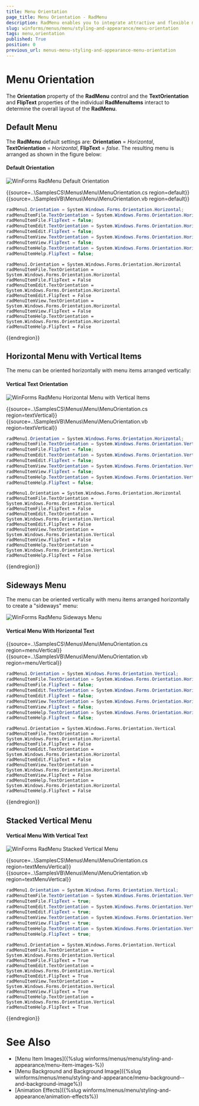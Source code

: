 ```yaml
---
title: Menu Orientation
page_title: Menu Orientation - RadMenu
description: RadMenu enables you to integrate attractive and flexible menus on Forms within your Windows applications.
slug: winforms/menus/menu/styling-and-appearance/menu-orientation
tags: menu,orientation
published: True
position: 0
previous_url: menus-menu-styling-and-appearance-menu-orientation
---
```


# Menu Orientation

The __Orientation__ property of the **RadMenu** control and the __TextOrientation__ and __FlipText__ properties of the individual **RadMenuItems** interact to determine the overall layout of the **RadMenu**.

## Default Menu

The __RadMenu__ default settings are: __Orientation__ = *Horizontal*, __TextOrientation__ = *Horizontal*, __FlipText__ = *false*. The resulting menu is arranged as shown in the figure below:

#### Default Orientation

![WinForms RadMenu Default Orientation](images/menus-menu-styling-and-appearance-menu-orientation001.png)

{{source=..\SamplesCS\Menus\Menu\MenuOrientation.cs region=default}} 
{{source=..\SamplesVB\Menus\Menu\MenuOrientation.vb region=default}} 

````C#
radMenu1.Orientation = System.Windows.Forms.Orientation.Horizontal;
radMenuItemFile.TextOrientation = System.Windows.Forms.Orientation.Horizontal;
radMenuItemFile.FlipText = false;
radMenuItemEdit.TextOrientation = System.Windows.Forms.Orientation.Horizontal;
radMenuItemEdit.FlipText = false;
radMenuItemView.TextOrientation = System.Windows.Forms.Orientation.Horizontal;
radMenuItemView.FlipText = false;
radMenuItemHelp.TextOrientation = System.Windows.Forms.Orientation.Horizontal;
radMenuItemHelp.FlipText = false;

````
````VB.NET
radMenu1.Orientation = System.Windows.Forms.Orientation.Horizontal
radMenuItemFile.TextOrientation = System.Windows.Forms.Orientation.Horizontal
radMenuItemFile.FlipText = False
radMenuItemEdit.TextOrientation = System.Windows.Forms.Orientation.Horizontal
radMenuItemEdit.FlipText = False
radMenuItemView.TextOrientation = System.Windows.Forms.Orientation.Horizontal
radMenuItemView.FlipText = False
radMenuItemHelp.TextOrientation = System.Windows.Forms.Orientation.Horizontal
radMenuItemHelp.FlipText = False

````

{{endregion}} 

## Horizontal Menu with Vertical Items

The menu can be oriented horizontally with menu items arranged vertically:

#### Vertical Text Orientation

![WinForms RadMenu Horizontal Menu with Vertical Items](images/menus-menu-styling-and-appearance-menu-orientation002.png)

{{source=..\SamplesCS\Menus\Menu\MenuOrientation.cs region=textVertical}} 
{{source=..\SamplesVB\Menus\Menu\MenuOrientation.vb region=textVertical}} 

````C#
radMenu1.Orientation = System.Windows.Forms.Orientation.Horizontal;
radMenuItemFile.TextOrientation = System.Windows.Forms.Orientation.Vertical;
radMenuItemFile.FlipText = false;
radMenuItemEdit.TextOrientation = System.Windows.Forms.Orientation.Vertical;
radMenuItemEdit.FlipText = false;
radMenuItemView.TextOrientation = System.Windows.Forms.Orientation.Vertical;
radMenuItemView.FlipText = false;
radMenuItemHelp.TextOrientation = System.Windows.Forms.Orientation.Vertical;
radMenuItemHelp.FlipText = false;

````
````VB.NET
radMenu1.Orientation = System.Windows.Forms.Orientation.Horizontal
radMenuItemFile.TextOrientation = System.Windows.Forms.Orientation.Vertical
radMenuItemFile.FlipText = False
radMenuItemEdit.TextOrientation = System.Windows.Forms.Orientation.Vertical
radMenuItemEdit.FlipText = False
radMenuItemView.TextOrientation = System.Windows.Forms.Orientation.Vertical
radMenuItemView.FlipText = False
radMenuItemHelp.TextOrientation = System.Windows.Forms.Orientation.Vertical
radMenuItemHelp.FlipText = False

````

{{endregion}} 

## Sideways Menu

The menu can be oriented vertically with menu items arranged horizontally to create a "sideways" menu:

![WinForms RadMenu Sideways Menu](images/menus-menu-styling-and-appearance-menu-orientation003.png)

#### Vertical Menu With Horizontal Text

{{source=..\SamplesCS\Menus\Menu\MenuOrientation.cs region=menuVertical}} 
{{source=..\SamplesVB\Menus\Menu\MenuOrientation.vb region=menuVertical}} 

````C#
radMenu1.Orientation = System.Windows.Forms.Orientation.Vertical;
radMenuItemFile.TextOrientation = System.Windows.Forms.Orientation.Horizontal;
radMenuItemFile.FlipText = false;
radMenuItemEdit.TextOrientation = System.Windows.Forms.Orientation.Horizontal;
radMenuItemEdit.FlipText = false;
radMenuItemView.TextOrientation = System.Windows.Forms.Orientation.Horizontal;
radMenuItemView.FlipText = false;
radMenuItemHelp.TextOrientation = System.Windows.Forms.Orientation.Horizontal;
radMenuItemHelp.FlipText = false;

````
````VB.NET
radMenu1.Orientation = System.Windows.Forms.Orientation.Vertical
radMenuItemFile.TextOrientation = System.Windows.Forms.Orientation.Horizontal
radMenuItemFile.FlipText = False
radMenuItemEdit.TextOrientation = System.Windows.Forms.Orientation.Horizontal
radMenuItemEdit.FlipText = False
radMenuItemView.TextOrientation = System.Windows.Forms.Orientation.Horizontal
radMenuItemView.FlipText = False
radMenuItemHelp.TextOrientation = System.Windows.Forms.Orientation.Horizontal
radMenuItemHelp.FlipText = False

````

{{endregion}} 

## Stacked Vertical Menu

#### Vertical Menu With Vertical Text

![WinForms RadMenu Stacked Vertical Menu](images/menus-menu-styling-and-appearance-menu-orientation004.png)

{{source=..\SamplesCS\Menus\Menu\MenuOrientation.cs region=textMenuVertical}} 
{{source=..\SamplesVB\Menus\Menu\MenuOrientation.vb region=textMenuVertical}} 

````C#
radMenu1.Orientation = System.Windows.Forms.Orientation.Vertical;
radMenuItemFile.TextOrientation = System.Windows.Forms.Orientation.Vertical;
radMenuItemFile.FlipText = true;
radMenuItemEdit.TextOrientation = System.Windows.Forms.Orientation.Vertical;
radMenuItemEdit.FlipText = true;
radMenuItemView.TextOrientation = System.Windows.Forms.Orientation.Vertical;
radMenuItemView.FlipText = true;
radMenuItemHelp.TextOrientation = System.Windows.Forms.Orientation.Vertical;
radMenuItemHelp.FlipText = true;

````
````VB.NET
radMenu1.Orientation = System.Windows.Forms.Orientation.Vertical
radMenuItemFile.TextOrientation = System.Windows.Forms.Orientation.Vertical
radMenuItemFile.FlipText = True
radMenuItemEdit.TextOrientation = System.Windows.Forms.Orientation.Vertical
radMenuItemEdit.FlipText = True
radMenuItemView.TextOrientation = System.Windows.Forms.Orientation.Vertical
radMenuItemView.FlipText = True
radMenuItemHelp.TextOrientation = System.Windows.Forms.Orientation.Vertical
radMenuItemHelp.FlipText = True

````

{{endregion}}

# See Also

* [Menu Item Images]({%slug winforms/menus/menu/styling-and-appearance/menu-item-images-%})	
* [Menu Background  and Background Image]({%slug winforms/menus/menu/styling-and-appearance/menu-background--and-background-image%})	
* [Animation Effects]({%slug winforms/menus/menu/styling-and-appearance/animation-effects%})		
